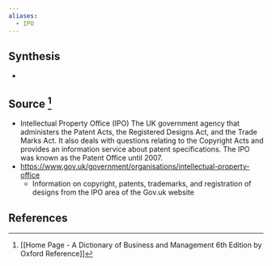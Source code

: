 ```yaml
---
aliases:
  - IPO
---
```

## Synthesis
- 
## Source [^1]
- Intellectual Property Office (IPO) The UK government agency that administers the Patent Acts, the Registered Designs Act, and the Trade Marks Act. It also deals with questions relating to the Copyright Acts and provides an information service about patent specifications. The IPO was known as the Patent Office until 2007.
- https://www.gov.uk/government/organisations/intellectual-property-office
	- Information on copyright, patents, trademarks, and registration of designs from the IPO area of the Gov.uk website
## References

[^1]: [[Home Page - A Dictionary of Business and Management 6th Edition by Oxford Reference]]